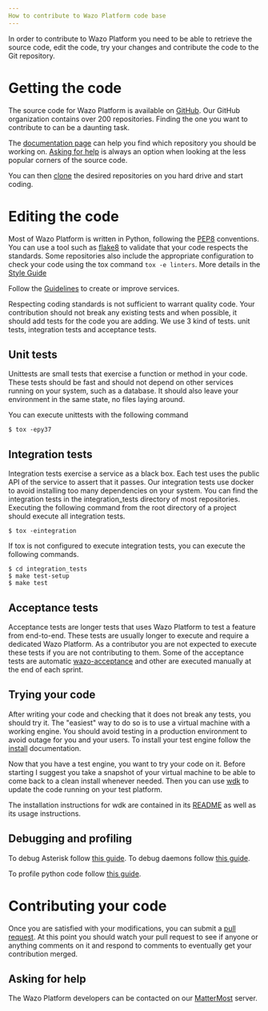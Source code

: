 ```yaml
---
How to contribute to Wazo Platform code base
---
```


In order to contribute to Wazo Platform you need to be able to
retrieve the source code, edit the code, try your changes and contribute
the code to the Git repository.

# Getting the code

The source code for Wazo Platform is available on
[GitHub](https://github.com/wazo-platform). Our GitHub organization contains
over 200 repositories. Finding the one you want to contribute to can be a
daunting task.

The [documentation page](/documentation) can help you find
which repository you should be working on.
[Asking for help](#asking-for-help) is always an option when looking at the
less popular corners of the source code.

You can then
[clone](https://help.github.com/en/articles/cloning-a-repository) the
desired repositories on you hard drive and start coding.

# Editing the code

Most of Wazo Platform is written in Python, following the
[PEP8](https://www.python.org/dev/peps/pep-0008/) conventions. You can
use a tool such as [flake8](http://flake8.pycqa.org/en/latest/) to
validate that your code respects the standards. Some repositories also
include the appropriate configuration to check your code using the tox
command `tox -e linters`. More details in the [Style Guide](/contribute/style_guide)

Follow the [Guidelines](/contribute/guidelines) to create or improve services.

Respecting coding standards is not sufficient to warrant quality code.
Your contribution should not break any existing tests and when possible,
it should add tests for the code you are adding. We use 3 kind of tests.
unit tests, integration tests and acceptance tests.

## Unit tests

Unittests are small tests that exercise a function or method in your
code. These tests should be fast and should not depend on other services
running on your system, such as a database. It should also leave your
environment in the same state, no files laying around.

You can execute unittests with the following command

```ShellSession
$ tox -epy37
```

## Integration tests

Integration tests exercise a service as a black box. Each test uses
the public API of the service to assert that it passes. Our
integration tests use docker to avoid installing too many dependencies
on your system. You can find the integration tests in the
integration\_tests directory of most repositories. Executing the
following command from the root directory of a project should execute
all integration tests.

```ShellSession
$ tox -eintegration
```

If tox is not configured to execute integration tests, you can execute
the following commands.

```ShellSession
$ cd integration_tests
$ make test-setup
$ make test
```

## Acceptance tests

Acceptance tests are longer tests that uses Wazo Platform to test a feature
from end-to-end. These tests are usually longer to execute and require a
dedicated Wazo Platform. As a contributor you are not expected to
execute these tests if you are not contributing to them. Some of the
acceptance tests are automatic
[wazo-acceptance](http://github.com/wazo-platform/wazo-acceptance) and other
are executed manually at the end of each sprint.

## Trying your code

After writing your code and checking that it does not break any tests,
you should try it. The \"easiest\" way to do so is to use a virtual
machine with a working engine. You should avoid testing in a production
environment to avoid outage for you and your users. To install your test
engine follow the [install](/install) documentation.

Now that you have a test engine, you want to try your code on it. Before
starting I suggest you take a snapshot of your virtual machine to be
able to come back to a clean install whenever needed. Then you can use
[wdk](http://github.com/wazo-platform/wazo-sdk) to update the code running on
your test platform.

The installation instructions for wdk are contained in its
[README](https://github.com/wazo-platform/wazo-sdk/blob/master/README.md) as
well as its usage instructions.

## Debugging and profiling

To debug Asterisk follow [this guide](/contribute/debug_asterisk). To
debug daemons follow [this guide](/contribute/debug_daemon).

To profile python code follow [this guide](/contribute/profile_python).

# Contributing your code

Once you are satisfied with your modifications, you can submit a [pull
request](https://help.github.com/en/articles/creating-a-pull-request-from-a-fork).
At this point you should watch your pull request to see if anyone or
anything comments on it and respond to comments to eventually get your
contribution merged.

## Asking for help

The Wazo Platform developers can be contacted on our
[MatterMost](https://mm.wazo.community/wazo-platform/channels/town-square)
server.
